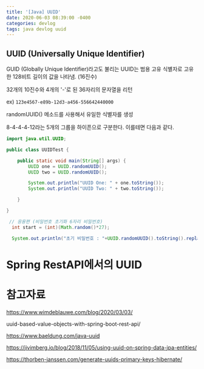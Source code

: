 ```yaml
---
title: '[Java] UUID'
date: 2020-06-03 08:39:00 -0400
categories: devlog
tags: java devlog uuid
---
```

## UUID (Universally Unique Identifier)
GUID (Globally Unique Identifier)라고도 불리는 UUID는 범용 고유 식별자로 고유한 128비트 길이의 값을 나타냄. (16진수)

32개의 10진수와 4개의 '-'로 된 36자리의 문자열을 리턴

ex) `123e4567-e89b-12d3-a456-556642440000`

randomUUID() 메소드를 사용해서 유일한 식별자를 생성

8-4-4-4-12라는 5개의 그룹을 하이픈으로 구분한다. 이를테면 다음과 같다.

```java
import java.util.UUID;

public class UUIDTest {

    public static void main(String[] args) {
        UUID one = UUID.randomUUID();
        UUID two = UUID.randomUUID();

        System.out.println("UUID One: " + one.toString());
        System.out.println("UUID Two: " + two.toString());

    }

}

 // 응용편 (비밀번호 초기화 6자리 비밀번호)
  int start = (int)(Math.random()*27);

  System.out.println("초기 비밀번호 : "+UUID.randomUUID().toString().replace("-", "").substring(start, start+6));  
```

# Spring RestAPI에서의 UUID



# 참고자료 

https://www.wimdeblauwe.com/blog/2020/03/03/

uuid-based-value-objects-with-spring-boot-rest-api/

https://www.baeldung.com/java-uuid

https://jivimberg.io/blog/2018/11/05/using-uuid-on-spring-data-jpa-entities/

https://thorben-janssen.com/generate-uuids-primary-keys-hibernate/